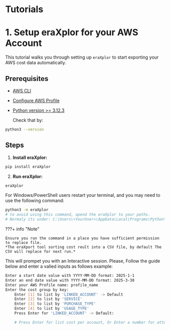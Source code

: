 # Tutorials


# 1. Setup eraXplor for your AWS Account

This tutorial walks you through setting up `eraXplor` to start exporting your AWS cost data automatically.

## Prerequisites

- [AWS CLI](https://docs.aws.amazon.com/cli/latest/userguide/getting-started-install.html)
- [Configure AWS Profile](https://docs.aws.amazon.com/cli/latest/reference/configure/)
- [Python version >= 3.12.3](https://www.python.org/downloads/)

    Check that by:

```bash
python3 --version
```

## Steps

1. **Install eraXplor:**

```bash
pip install eraXplor
```

2. **Run eraXplor:**

```bash
eraXplor
```

For Windows/PowerShell users restart your terminal, and you may need to use the following command:

```bash
python3 -m eraXplor
# to avoid using this command, apend the eraXplor to your paths.
# Normaly its under: C:\Users\<YourUser>\AppData\Local\Programs\Python\Python<version>\Scripts\
```

???+ info "Note"

    Ensure you run the command in a place you have sufficient permission to replace file.
    *The eraXport tool sorting cost reult into a CSV file, by default The CSV will replace for next run.*

This will prompet you with an Interactive session.
Please, Follow the guide below and enter a valied inputs as follows example:
```bash
Enter a start date value with YYYY-MM-DD format: 2025-1-1
Enter an end date value with YYYY-MM-DD format: 2025-3-30
Enter your AWS Profile name: profile_name
Enter the cost group by key:
    Enter [1] to list by 'LINKED_ACCOUNT' -> Default
    Enter [2] to list by 'SERVICE'
    Enter [3] to list by 'PURCHASE_TYPE'
    Enter [4] to list by 'USAGE_TYPE'
    Press Enter for 'LINKED_ACCOUNT' -> Default:

    # Press Enter for list cost per account, Or Enter a number for attending result.
```


<!-- This part of the project documentation focuses on a
**learning-oriented** approach. You'll learn how to
get started with the code in this project.

> **Note:** Expand this section by considering the
> following points:

- Help newcomers with getting started
- Teach readers about your library by making them
    write code
- Inspire confidence through examples that work for
    everyone, repeatably
- Give readers an immediate sense of achievement
- Show concrete examples, no abstractions
- Provide the minimum necessary explanation
- Avoid any distractions -->